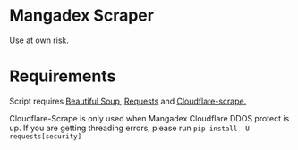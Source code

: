 Mangadex Scraper
===

Use at own risk.

# Requirements
Script requires <a href="https://www.crummy.com/software/BeautifulSoup/bs4/doc/">Beautiful Soup<a>,
 <a href="https://github.com/kennethreitz/requests">Requests<a> 
	and <a href="https://github.com/Anorov/cloudflare-scrape">Cloudflare-scrape.<a> 

Cloudflare-Scrape is only used when Mangadex Cloudflare DDOS protect is up.
If you are getting threading errors, please run `pip install -U requests[security]`